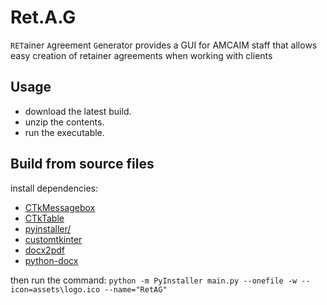 # Ret.A.G
`RET`ainer `A`greement `G`enerator provides a GUI for AMCAIM staff that allows easy creation of retainer agreements when working with clients 

## Usage
- download the latest build.
- unzip the contents.
- run the executable.

## Build from source files
install dependencies:
- [CTkMessagebox](https://pypi.org/project/CTkMessagebox/)
- [CTkTable](https://pypi.org/project/CTkTable/)
- [pyinstaller/](https://pypi.org/project/pyinstaller/)
- [customtkinter](https://pypi.org/project/customtkinter/)
- [docx2pdf](https://pypi.org/project/docx2pdf/)
- [python-docx](https://pypi.org/project/python-docx/)

then run the command:
```python -m PyInstaller main.py --onefile -w --icon=assets\logo.ico --name="RetAG"```
